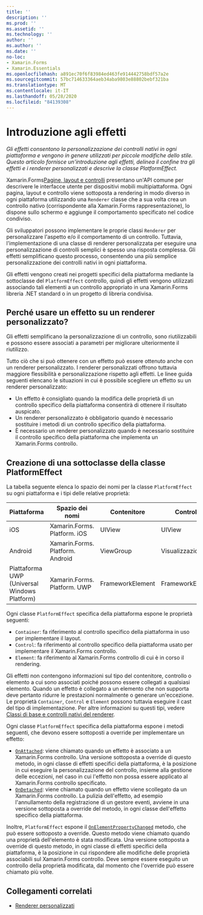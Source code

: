 ```yaml
---
title: ''
description: ''
ms.prod: ''
ms.assetid: ''
ms.technology: ''
author: ''
ms.author: ''
ms.date: ''
no-loc:
- Xamarin.Forms
- Xamarin.Essentials
ms.openlocfilehash: a891ec70f6f83984ed463fe914442758bdf57a2e
ms.sourcegitcommit: 57bc714633364aeb34aba9803e88802bebf321ba
ms.translationtype: MT
ms.contentlocale: it-IT
ms.lasthandoff: 05/28/2020
ms.locfileid: "84139308"
---
```

# <a name="introduction-to-effects"></a>Introduzione agli effetti

_Gli effetti consentono la personalizzazione dei controlli nativi in ogni piattaforma e vengono in genere utilizzati per piccole modifiche dello stile. Questo articolo fornisce un'introduzione agli effetti, delinea il confine tra gli effetti e i renderer personalizzati e descrive la classe PlatformEffect._

Xamarin.Forms[Pagine, layout e controlli](~/xamarin-forms/user-interface/controls/index.md) presentano un'API comune per descrivere le interfacce utente per dispositivi mobili multipiattaforma. Ogni pagina, layout e controllo viene sottoposta a rendering in modo diverso in ogni piattaforma utilizzando una `Renderer` classe che a sua volta crea un controllo nativo (corrispondente alla Xamarin.Forms rappresentazione), lo dispone sullo schermo e aggiunge il comportamento specificato nel codice condiviso.

Gli sviluppatori possono implementare le proprie classi `Renderer` per personalizzare l'aspetto e/o il comportamento di un controllo. Tuttavia, l'implementazione di una classe di renderer personalizzata per eseguire una personalizzazione di controlli semplici è spesso una risposta complessa. Gli effetti semplificano questo processo, consentendo una più semplice personalizzazione dei controlli nativi in ogni piattaforma.

Gli effetti vengono creati nei progetti specifici della piattaforma mediante la sottoclasse del `PlatformEffect` controllo, quindi gli effetti vengono utilizzati associando tali elementi a un controllo appropriato in una Xamarin.Forms libreria .NET standard o in un progetto di libreria condivisa.

## <a name="why-use-an-effect-over-a-custom-renderer"></a>Perché usare un effetto su un renderer personalizzato?

Gli effetti semplificano la personalizzazione di un controllo, sono riutilizzabili e possono essere associati a parametri per migliorare ulteriormente il riutilizzo.

Tutto ciò che si può ottenere con un effetto può essere ottenuto anche con un renderer personalizzato. I renderer personalizzati offrono tuttavia maggiore flessibilità e personalizzazione rispetto agli effetti. Le linee guida seguenti elencano le situazioni in cui è possibile scegliere un effetto su un renderer personalizzato:

- Un effetto è consigliato quando la modifica delle proprietà di un controllo specifico della piattaforma consentirà di ottenere il risultato auspicato.
- Un renderer personalizzato è obbligatorio quando è necessario sostituire i metodi di un controllo specifico della piattaforma.
- È necessario un renderer personalizzato quando è necessario sostituire il controllo specifico della piattaforma che implementa un Xamarin.Forms controllo.

## <a name="subclassing-the-platformeffect-class"></a>Creazione di una sottoclasse della classe PlatformEffect

La tabella seguente elenca lo spazio dei nomi per la classe `PlatformEffect` su ogni piattaforma e i tipi delle relative proprietà:

|Piattaforma|Spazio dei nomi|Contenitore|Controllo|
|--- |--- |--- |--- |
|iOS|Xamarin.Forms. Platform. iOS|UIView|UIView|
|Android|Xamarin.Forms. Platform. Android|ViewGroup|Visualizzazione|
|Piattaforma UWP (Universal Windows Platform)|Xamarin.Forms. Platform. UWP|FrameworkElement|FrameworkElement|

Ogni classe `PlatformEffect` specifica della piattaforma espone le proprietà seguenti:

- `Container`: fa riferimento al controllo specifico della piattaforma in uso per implementare il layout.
- `Control`: fa riferimento al controllo specifico della piattaforma usato per implementare il Xamarin.Forms controllo.
- `Element`: fa riferimento al Xamarin.Forms controllo di cui è in corso il rendering.

Gli effetti non contengono informazioni sul tipo del contenitore, controllo o elemento a cui sono associati poiché possono essere collegati a qualsiasi elemento. Quando un effetto è collegato a un elemento che non supporta deve pertanto ridurre le prestazioni normalmente o generare un'eccezione. Le proprietà `Container`, `Control` e `Element` possono tuttavia eseguire il cast del tipo di implementazione. Per altre informazioni su questi tipi, vedere [Classi di base e controlli nativi del renderer](~/xamarin-forms/app-fundamentals/custom-renderer/renderers.md).

Ogni classe `PlatformEffect` specifica della piattaforma espone i metodi seguenti, che devono essere sottoposti a override per implementare un effetto:

- [`OnAttached`](xref:Xamarin.Forms.Effect.OnAttached): viene chiamato quando un effetto è associato a un Xamarin.Forms controllo. Una versione sottoposta a override di questo metodo, in ogni classe di effetti specifici della piattaforma, è la posizione in cui eseguire la personalizzazione del controllo, insieme alla gestione delle eccezioni, nel caso in cui l'effetto non possa essere applicato al Xamarin.Forms controllo specificato.
- [`OnDetached`](xref:Xamarin.Forms.Effect.OnDetached): viene chiamato quando un effetto viene scollegato da un Xamarin.Forms controllo. La pulizia dell'effetto, ad esempio l'annullamento della registrazione di un gestore eventi, avviene in una versione sottoposta a override del metodo, in ogni classe dell'effetto specifico della piattaforma.

Inoltre, `PlatformEffect` espone il [`OnElementPropertyChanged`](xref:Xamarin.Forms.PlatformEffect`2.OnElementPropertyChanged(System.ComponentModel.PropertyChangedEventArgs)) metodo, che può essere sottoposto a override. Questo metodo viene chiamato quando una proprietà dell'elemento è stata modificata. Una versione sottoposta a override di questo metodo, in ogni classe di effetti specifici della piattaforma, è la posizione in cui rispondere alle modifiche delle proprietà associabili sul Xamarin.Forms controllo. Deve sempre essere eseguito un controllo della proprietà modificata, dal momento che l'override può essere chiamato più volte.

## <a name="related-links"></a>Collegamenti correlati

- [Renderer personalizzati](~/xamarin-forms/app-fundamentals/custom-renderer/index.md)
